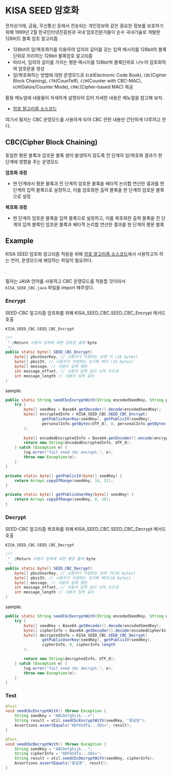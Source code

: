 # KISA SEED 암호화

전자상거래, 금융, 무선통신 등에서 전송되는 개인정보와 같은 중요한 정보를 보호하기 위해 1999년 2월 한국인터넷진흥원과 국내 암호전문가들이 순수 국내기술로 개발한 128비트 블록 암호 알고리즘

- 128bit의 암/복호화키를 이용하여 임의의 길이를 갖는 입력 메시지를 128bit의 블록단위로 처리하는 128bit 블록암호 알고리즘
- 따라서, 임의의 길이를 가지는 평문 메시지를 128bit씩 블록단위로 나누어 암호화하여 암호문을 생성
- 암/복호화하는 방법에 대한 운영모드로 `ECB`(Electronic Code Book), `CBC`(Cipher Block Chaining), `CTR`(CounTeR), `CCM`(Counter with CBC-MAC), `GCM`(Galois/Counter Mode), `CMAC`(Cipher-based MAC) 제공

활용 메뉴얼에 내용들이 자세하게 설명되어 있어 자세한 내용은 메뉴얼을 참고해 보자.

- [암호 알고리즘 소스코드](https://seed.kisa.or.kr/kisa/Board/17/detailView.do)

여기서 필자는 CBC 운영모드를 사용하게 되어 CBC 관련 내용만 간단하게 다루려고 한다.

## CBC(Cipher Block Chaining)

동일한 평문 블록과 암호문 블록 쌍이 발생하지 않도록 전 단계의 암/복호화 결과가 현 단계에 영향을 주는 운영모드

**암호화 과정**

- 현 단계에서 평문 블록과 전 단계의 암호문 블록을 배타적 논리합 연산한 결과를 현 단계의 입력 블록으로 설정하고, 이를 암호화한 출력 블록을 현 단계의 암호문 블록으로 설정

**복호화 과정**

- 현 단계의 암호문 블록을 입력 블록으로 설정하고, 이를 복호화한 출력 블록을 전 단계의 입력 블록인 암호문 블록과 배타적 논리합 연산한 결과를
현 단계의 평문 블록

## Example

KISA SEED 암호화 알고리즘 적용을 위해 [암호 알고리즘 소스코드](https://seed.kisa.or.kr/kisa/Board/17/detailView.do)에서 사용하고자 하는 언어, 운영모드에 해당하는 파일이 필요하다.

.

필자는 JAVA 언어를 사용하고 CBC 운영모드를 적용할 것이라서 `KISA_SEED_CBC.java` 파일을 import 해주었다.

### Encrypt

SEED-CBC 알고리즘 암호화를 위해 KISA_SEED_CBC.SEED_CBC_Encrypt 메서드 호출

`KISA_SEED_CBC.SEED_CBC_Encrypt`

```java
/**
 * @Return 사용자 입력에 대한 암호문 출력 byte 
 */
public static byte[] SEED_CBC_Encrypt(
    byte[] pbszUserKey, // 사용자가 지정하는 입력 키 (16 bytes)
    byte[] pbszIV, // 사용자가 지정하는 초기화 벡터 (16 bytes)
    byte[] message, // 사용자 입력 평문
    int message_offset, // 사용자 입력 길이 시작 오프셋
    int message_length // 사용자 입력 길이
)
```

sample.

```java
public static String seedCbcEncryptWith(String encodedSeedKey, String personalInfo) throws Exception {
    try {
        byte[] seedKey = Base64.getDecoder().decode(encodedSeedKey);
        byte[] encryptedInfo = KISA_SEED_CBC.SEED_CBC_Encrypt(
                getPublicUserKey(seedKey), getPublicIV(seedKey),
                personalInfo.getBytes(UTF_8), 0, personalInfo.getBytes(UTF_8).length
        );
        
        byte[] encodedEncryptedInfo = Base64.getEncoder().encode(encryptedInfo);
        return new String(encodedEncryptedInfo, UTF_8);
    } catch (Exception e) {
        log.error("fail seed cbc encrypt.", e);
        throw new Exception(e);
    }
}

private static byte[] getPublicIV(byte[] seedKey) {
    return Arrays.copyOfRange(seedKey, 16, 32);
}

private static byte[] getPublicUserKey(byte[] seedKey) {
    return Arrays.copyOfRange(seedKey, 0, 16);
}
```

### Decrypt

SEED-CBC 알고리즘 복호화를 위해 KISA_SEED_CBC.SEED_CBC_Decrypt 메서드 호출

`KISA_SEED_CBC.SEED_CBC_Decrypt`

```java
/**
 *  @Return 사용자 입력에 대한 평문 출력 byte
 */
public static byte[] SEED_CBC_Decrypt(
    byte[] pbszUserKey, // 사용자가 지정하는 입력 키(16 bytes)
    byte[] pbszIV, // 사용자가 지정하는 초기화 벡터(16 bytes)
    byte[] message, // 사용자 입력 평문
    int message_offset, // 사용자 입력 길이 시작 오프셋
    int message_length // 사용자 입력 길이
)
```

sample.

```java
public static String seedCbcDecryptWith(String encodedSeedKey, String encodedCipherInfo) throws Exception {
    try {
        byte[] seedKey = Base64.getDecoder().decode(encodedSeedKey);
        byte[] cipherInfo = Base64.getDecoder().decode(encodedCipherInfo);
        byte[] decryptedInfo = KISA_SEED_CBC.SEED_CBC_Decrypt(
                getPublicUserKey(seedKey), getPublicIV(seedKey),
                cipherInfo, 0, cipherInfo.length
        );

        return new String(decryptedInfo, UTF_8);
    } catch (Exception e) {
        log.error("fail seed cbc decrypt.", e);
        throw new Exception(e);
    }
}
```

### Test

```java
@Test
void seedCbcEncryptWith() throws Exception {
    String seedKey = "ABCDefghijk...=";
    String result = util.seedCbcEncryptWith(seedKey, "홍길동");
    Assertions.assertEquals("ADFASdfa...SDS=", result);
}

@Test
void seedCbcDecryptWith() throws Exception {
    String seedKey = "ABCDefghijk...";
    String cipherInfo = "ADFASdfa...SDS=";
    String result = util.seedCbcDecryptWith(seedKey, cipherInfo);
    Assertions.assertEquals("홍길동", result);
}
```